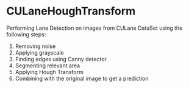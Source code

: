 # CULaneHoughTransform
Performing Lane Detection on images from CULane DataSet using the following steps:
1)  Removing noise
2) Applying grayscale
3) Finding edges using Canny detector
4) Segmenting relevant area
5) Applying Hough Transform
6) Combining with the original image to get a prediction
